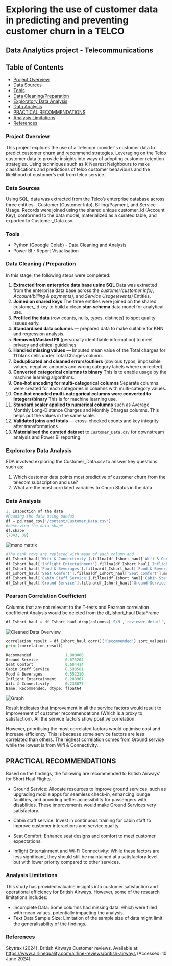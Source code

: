 # Exploring the use of customer data in predicting and preventing customer churn in a TELCO
## Data Analytics project - Telecommunications
## Table of Contents
- [Project Overview](#project-overview)
- [Data Sources](#data-sources)
- [Tools](#tools)
- [Data Cleaning/Preparation](#data-cleaningpreparation)   <!-- the slash is removed -->
- [Exploratory Data Analysis](#exploratory-data-analysis)
- [Data Analysis](#data-analysis)
- [PRACTICAL RECOMMENDATIONS](#practical-recommendations)
- [Analysis Limitations](#analysis-limitations)
- [References](#references)

### Project Overview
This project explores the use of a Telecom provider's customer data to predict customer churn and recommend strategies.
Leveraging on the Telco customer data to provide insights into ways of adopting customer retention strategies.
Using techniques such as K-Nearest Neighbours to make classifications and predictions of telco customer behaviours and the likelihood of customer’s exit from telco service.

### Data Sources
Using SQL, data was extracted from the Telco’s enterprise database across three entities—Customer (Customer Info), Billing/Payment, and Service Usage. Records were joined using the shared unique customer_id (Account Key), conformed to the data model, materialized as a curated table, and exported to Customer_Data.csv.
### Tools 
- Python (Gooogle Colab) - Data Cleaning and Analysis
- Power BI - Report Visualisation

### Data Cleaning / Preparation
In this stage, the following steps were completed:

1. **Extracted from enterprice data base usine SQL** Data was extracted from the enterprise data base across the *customer(customer info)*, *Account(billing & payments)*, and *Service Usage(events)* Entities.
2. **Joined on shared keys** The three entities were joined on the shared customer_id key to build a clean **star-schema** data model for analytical use.
4. **Profiled the data** (row counts, nulls, types, distincts) to spot quality issues early.
5. **Standardised data columns** — prepared data to make suitable for KNN and regression analysis.
6. **Removed/Masked PII** (personally identifiable information) to meet privacy and ethical guidelines.
7. **Handled missing values** — Imputed mean value of the Total charges for 11 blank cells under Total Charges column.
8. **Deduplicated and cleaned errors/outliers** (obvious typos, impossible values, negative amounts and wrong category labels where corrected).
9. **Converted categorical columns to binary** This is to enable usage by the machine learning algorithms.
10. **One-hot encoding for multi-categorical columns** Separate columns were created for each categories in columns with multi-category values.
11. **One-hot encoded multi-categorical columns were converted to Integers/binary** This is for machine learning use.
12. **Standard scaler applied to numerical columns** such as Average Monthly Long-Distance Charges and Monthly Charges columns. This helps put the values in the same scale.
13. **Validated joins and totals** — cross-checked counts and key integrity after transformations.
15. **Materialised the curated dataset** to `Customer_Data.csv` for downstream analysis and Power BI reporting.

### Exploratory Data Analysis
EDA involved exploring the Customer_Data.csv to answer key questions such as:

1. Which customer data points most predictive of customer churn from the telecom subscription and use?
2. What are the most corrrlated variables to Churn Status in the data

### Data Analysis
```python
1. Inspection of the data
#Reading the data using pandas
df = pd.read_csv('/content/Customer_Data.csv')
#observing the data shape
df.shape
(7043, 39)


```
![msno matrix](missingno_matrix.png)

```python
#The bank rows are replaced with mean of each column and 
df_Ishort_haul['Wifi & Connectivity'].fillna(df_Ishort_haul['Wifi & Connectivity'].mean(), inplace=True)
df_Ishort_haul['Inflight Entertainment'].fillna(df_Ishort_haul['Inflight Entertainment'].mean(), inplace=True)
df_Ishort_haul['Food & Beverages'].fillna(df_Ishort_haul['Food & Beverages'].mean(), inplace=True)
df_Ishort_haul['Seat Comfort'].fillna(df_Ishort_haul['Seat Comfort'].mean(), inplace=True)
df_Ishort_haul['Cabin Staff Service'].fillna(df_Ishort_haul['Cabin Staff Service'].mean(), inplace=True)
df_Ishort_haul['Ground Service'].fillna(df_Ishort_haul['Ground Service'].mean(), inplace=True)

```

### Pearson Correlation Coefficient
Columns that are not relevant to the T-tests and Pearson correlation coefficient Analysis would be deleted from the df_Ishort_haul DataFrame

```python
df_Ishort_haul = df_Ishort_haul.drop(columns=['S/N','reviewer_detail', 'reviews','Type Of Traveller', 'Route', 'Date Flown', 'Aircraft','Seat Type']
```
![Cleaned Data Overview](missingno_matrix2.png)

```Python
correlation_result = df_Ishort_haul.corr()['Recommended'].sort_values(ascending=False)
print(correlation_result)

Recommended               1.000000
Ground Service            0.675204
Seat Comfort              0.604414
Cabin Staff Service       0.598581
Food & Beverages          0.552210
Inflight Entertainment    0.288967
Wifi & Connectivity       0.238077
Name: Recommended, dtype: float64
```
![Graph](corr_graph..png)

Result indicates that improvement in all the service factors would result to improvement of customer recommendations (Which is a proxy to satisfaction). All the service factors show positive correlation.

However, prioritising the most correlated factors would optimise cost and increase efficiency. This is because some service factors are less correlated than others.
The highest correlation comes from Ground service while the lowest is from Wifi & Connectivity.

## PRACTICAL RECOMMENDATIONS
Based on the findings, the following are recommended to British Airways' for Short Haul Flights.

- Ground Service: Allocate resources to improve ground services, such as upgrading mobile apps for seamless check-in, enhancing lounge facilities, and providing better accessibility for passengers with disabilities. These improvements would make Ground Services very satisfactory.

- Cabin staff service: Invest in continuous training for cabin staff to improve customer interactions and service quality.

- Seat Comfort: Enhance seat designs and comfort to meet customer expectations.

- Inflight Entertainment and Wi-Fi Connectivity: While these factors are less significant, they should still be maintained at a satisfactory level, but with lower priority compared to other services.

### Analysis Limitations
This study has provided valuable insights into customer satisfaction and operational efficiency for British Airways. However, some of the research limitations includes:

- Incomplete Data: Some columns had missing data, which were filled with mean values, potentially impacting the analysis.
- Text Data Sample Size: Limitation of the sample size of data might limit the generalisability of the findings.

### References
Skytrax (2024), British Airways Customer reviews. Available at: https://www.airlinequality.com/airline-reviews/british-airways (Accessed: 10 June 2024)

